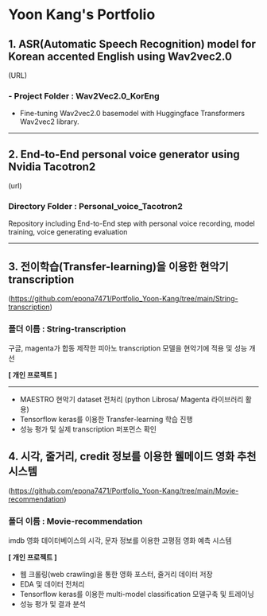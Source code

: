 # Yoon Kang's Portfolio

## 1. ASR(Automatic Speech Recognition) model for Korean accented English using Wav2vec2.0
(URL)
### - Project Folder : Wav2Vec2.0_KorEng   
 - Fine-tuning Wav2vec2.0 basemodel with Huggingface Transformers Wav2vec2 library.

---

## 2. End-to-End personal voice generator using Nvidia Tacotron2
(url)
### Directory Folder : Personal_voice_Tacotron2 
Repository including End-to-End step with personal voice recording, model training, voice generating evaluation

---

## 3. 전이학습(Transfer-learning)을 이용한 현악기 transcription
(https://github.com/epona7471/Portfolio_Yoon-Kang/tree/main/String-transcription)
### 폴더 이름 : String-transcription
구글, magenta가 합동 제작한 피아노 transcription 모델을 현악기에 적용 및 성능 개선 

**[ 개인 프로젝트 ]** 

---

- MAESTRO 현악기 dataset 전처리 (python Librosa/ Magenta 라이브러리 활용)
- Tensorflow keras를 이용한 Transfer-learning 학습 진행
- 성능 평가 및 실제 transcription 퍼포먼스 확인

## 4. 시각, 줄거리, credit 정보를 이용한 웰메이드 영화 추천 시스템
(https://github.com/epona7471/Portfolio_Yoon-Kang/tree/main/Movie-recommendation)
### 폴더 이름 : Movie-recommendation
imdb 영화 데이터베이스의 시각, 문자 정보를 이용한 고평점 영화 예측 시스템 

**[ 개인 프로젝트 ]** 

- 웹 크롤링(web crawling)을 통한 영화 포스터, 줄거리 데이터 저장
- EDA 및 데이터 전처리
- Tensorflow keras를 이용한 multi-model classification 모델구축 및 트레이닝
- 성능 평가 및 결과 분석
